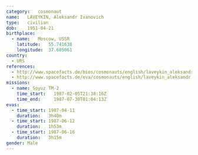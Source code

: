 ```yaml
---
category:	cosmonaut
name:	LAVEYKIN, Aleksandr Ivanovich 
type:	civilian
dob:	1951-04-21
birthplace:
  - name:	Moscow, USSR
    latitude:	55.741638
    longitude:	37.605061
country:
  - URS
references:
  - http://www.spacefacts.de/bios/cosmonauts/english/laveykin_aleksandr.htm
  - http://www.spacefacts.de/eva/cosmonauts/english/laveykin_aleksandr.htm
missions:
  - name: Soyuz TM-2
    time_start:   1987-02-05T21:38:16Z
    time_end:     1987-07-30T01:04:13Z
evas:
  - time_start: 1987-04-11
    duration:   3h40m
  - time_start: 1987-06-12
    duration:   1h53m
  - time_start: 1987-06-16
    duration:   3h15m
gender:	Male
---
```


